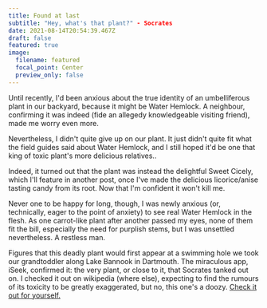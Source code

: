 ```yaml
---
title: Found at last
subtitle: "Hey, what's that plant?" - Socrates
date: 2021-08-14T20:54:39.467Z
draft: false
featured: true
image:
  filename: featured
  focal_point: Center
  preview_only: false
---
```

Until recently, I'd been anxious about the true identity of an umbelliferous plant in our backyard, because it might be Water Hemlock. A neighbour, confirming it was indeed (fide an allegedy knowledgeable  visiting friend), made me worry even more.

Nevertheless, I didn't quite give up on our plant. It just didn't quite fit what the field guides said about Water Hemlock, and I still hoped it'd be one that king of toxic plant's more delicious relatives..

Indeed, it turned out that the plant was instead the delightful Sweet Cicely, which I'll feature in another post, once I've made the delicious licorice/anise tasting candy from its root. Now that I'm confident it won't kill me.

Never one to be happy for long, though, I was newly anxious (or, technically, eager to the point of anxiety) to see real Water Hemlock in the flesh. As one carrot-like plant after another passed my eyes,  none of them fit the bill, especially the need for purplish stems, but I was unsettled nevertheless. A restless man.

Figures that this deadly plant would first appear at a swimming hole we took our grandtoddler along Lake Bannook in Dartmouth. The miraculous app, iSeek, confirmed it: the very plant, or close to it, that Socrates tanked out on. I checked it out on wikipedia (where else), expecting to find the rumours of its toxicity to be greatly exaggerated, but no, this one's a doozy. [Check it out for yourself.](https://en.wikipedia.org/wiki/Cicuta)

